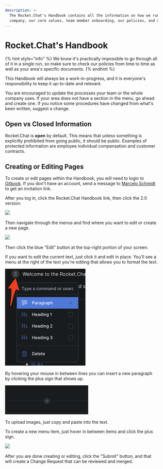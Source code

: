 ```yaml
---
description: >-
  The Rocket.Chat's Handbook contains all the information on how we run the
  company, our core values, team member onboarding, our policies, and much more.
---
```


# Rocket.Chat's Handbook

{% hint style="info" %} We know it's practically impossible to go through all of it in a single run, so make sure to check our policies from time to time as well as your area's specific documents. {% endhint %}

This Handbook will always be a work-in-progress, and it is everyone's responsibility to keep it up-to-date and relevant.

You are encouraged to update the processes your team or the whole company uses. If your area does not have a section in the menu, go ahead and create one. If you notice some procedures have changed from what's been written, suggest a change.

## Open vs Closed Information

Rocket.Chat is **open** by default. This means that unless something is explicitly prohibited from going public, it should be public. Examples of protected information are employee individual compensation and customer contracts.

## Creating or Editing Pages

To create or edit pages within the Handbook, you will need to login to [Gitbook](https://app.gitbook.com/login). If you don't have an account, send a message to [Marcelo Schmidt](./#open-vs-closed-information) to get an invitation link.

After you log in, click the Rocket.Chat Handbook link, then click the 2.0 version:

![](<.gitbook/assets/image (28) (1) (1).png>)

Then navigate through the menus and find where you want to edit or create a new page.

![](<.gitbook/assets/image (30) (1) (1).png>)

Then click the blue "Edit" button at the top-right portion of your screen.

If you want to edit the current text, just click it and edit in place. You'll see a menu at the right of the text you're editing that allows you to format the text.

![](<.gitbook/assets/image (26) (2) (1).png>)

By hovering your mouse in between lines you can insert a new paragraph by clicking the plus sign that shows up.

![](<.gitbook/assets/image (27) (2) (1).png>)

To upload images, just copy and paste into the text.

To create a new menu item, just hover in between items and click the plus sign.

![](<.gitbook/assets/image (25) (2) (1).png>)

After you are done creating or editing, click the "Submit" button, and that will create a Change Request that can be reviewed and merged.

